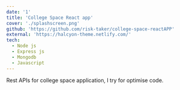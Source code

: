 ```yaml
---
date: '1'
title: 'College Space React app'
cover: './splashscreen.png'
github: 'https://github.com/risk-taker/college-space-reactAPP'
external: 'https://halcyon-theme.netlify.com/'
tech:
  - Node js
  - Express js
  - Mongodb
  - Javascript
---
```


Rest APIs for college space application, I try for optimise code.
